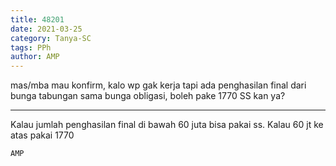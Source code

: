 ```yaml
---
title: 48201
date: 2021-03-25
category: Tanya-SC
tags: PPh
author: AMP
---
```


mas/mba mau konfirm, kalo wp gak kerja tapi ada penghasilan final dari bunga tabungan sama bunga obligasi, boleh pake 1770 SS kan ya?

---

Kalau jumlah penghasilan final di bawah 60 juta bisa pakai ss. Kalau 60 jt ke atas pakai 1770

`AMP`
